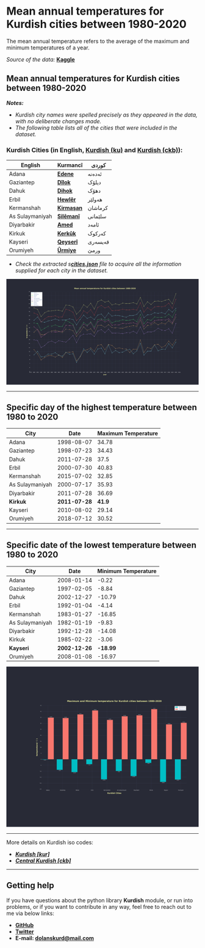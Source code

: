# Mean annual temperatures for Kurdish cities between 1980-2020

The mean annual temperature refers to the average of the maximum and minimum temperatures of a year.

*Source of the data:* [**Kaggle**](https://www.kaggle.com/datasets/hansukyang/temperature-history-of-1000-cities-1980-to-2020)

## Mean annual temperatures for Kurdish cities between 1980-2020


***Notes:***
- *Kurdish city names were spelled precisely as they appeared in the data, with no deliberate changes made.*
-  *The following table lists all of the cities that were included in the dataset.*

### Kurdish Cities (in English, [**Kurdish (ku)**](https://ku.wikipedia.org/wiki/Kurmanc%C3%AE) and [**Kurdish (ckb)**](https://ckb.wikipedia.org/wiki/%DA%A9%D9%88%D8%B1%D8%AF%DB%8C%DB%8C_%D9%86%D8%A7%D9%88%DB%95%D9%86%D8%AF%DB%8C)):




|English|**Kurmancî**|کوردی|
|-----|-----|---|
Adana|[**Edene**](https://ku.wikipedia.org/wiki/Edene)|ئەدەنە
Gaziantep|[**Dîlok**](https://ku.wikipedia.org/wiki/D%C3%AElok)|دیلۆک
Dahuk|[**Dihok**](https://ku.wikipedia.org/wiki/Dihok)|دهۆک
Erbil|[**Hewlêr**](https://ku.wikipedia.org/wiki/Hewl%C3%AAr_(paytext))|هەولێر
Kermanshah|[**Kirmaşan**](https://ku.wikipedia.org/wiki/Kirma%C5%9Fan)|کرماشان
As Sulaymaniyah|[**Silêmanî**](https://ku.wikipedia.org/wiki/Sil%C3%AAman%C3%AE_(bajar))|سلێمانی
Diyarbakir|[**Amed**](https://ku.wikipedia.org/wiki/Amed)|ئامەد
Kirkuk|[**Kerkûk**](https://ku.wikipedia.org/wiki/Kerk%C3%BBk)|کەرکوک
Kayseri|[**Qeyserî**](https://ku.wikipedia.org/wiki/Qeyser%C3%AE)|قەیسەری
Orumiyeh|[**Ûrmiye**](https://ku.wikipedia.org/wiki/%C3%9Brmiye)|ورمێ


- *Check the extracted s[**cities.json**](./cities.json) file to acquire all the information supplied for each city in the dataset.*

[![kurdish_cities](./graphs/kurdish_cities.svg)](./graphs/kurdish_cities.pdf)

---

## Specific day of the highest temperature between 1980 to 2020
|City|Date|Maximum Temperature|
|---|---|---|
Adana|1998-08-07|34.78
Gaziantep|1998-07-23|34.43
Dahuk|2011-07-28|37.5
Erbil|2000-07-30|40.83
Kermanshah|2015-07-02|32.85
As Sulaymaniyah|2000-07-17|35.93
Diyarbakir|2011-07-28|36.69
**Kirkuk**|**2011-07-28**|**41.9**
Kayseri|2010-08-02|29.14
Orumiyeh|2018-07-12|30.52

---

## Specific date of the lowest temperature between 1980 to 2020
|City|Date|Minimum Temperature|
|---|---|---|
Adana|2008-01-14|-0.22
Gaziantep|1997-02-05|-8.84
Dahuk|2002-12-27|-10.79
Erbil|1992-01-04|-4.14
Kermanshah|1983-01-27|-16.85
As Sulaymaniyah|1982-01-19|-9.83
Diyarbakir|1992-12-28|-14.08
Kirkuk|1985-02-22|-3.06
**Kayseri**|**2002-12-26**|**-18.99**
Orumiyeh|2008-01-08|-16.97


[![max_min](./graphs/max_min.svg)](./graphs/max_min.pdf)

---

More details on Kurdish iso codes:
- [***Kurdish [kur]***](https://iso639-3.sil.org/code/kur)
- [***Central Kurdish [ckb]***](https://iso639-3.sil.org/code/ckb)

---

## Getting help

If you have questions about the python library **Kurdish** module, or run into problems, or if you want to contribute in any way, feel free to reach out to me via below links:

- **[GitHub](https://github.com/dolanskurd)**
- **[Twitter](http://www.twitter.com/dolanskurd)**
- **E-mail: [dolanskurd@mail.com](mailto:dolanskurd@mail.com)**